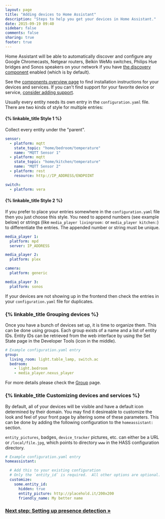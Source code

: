 ```yaml
---
layout: page
title: "Adding devices to Home Assistant"
description: "Steps to help you get your devices in Home Assistant."
date: 2015-09-19 09:40
sidebar: false
comments: false
sharing: true
footer: true
---
```


Home Assistant will be able to automatically discover and configure any Google Chromecasts, Netgear routers, Belkin WeMo switches, Philips Hue bridges and Sonos speakers on your network if you have [the discovery component]({{site_root}}/components/discovery/) enabled (which is by default).

See the [components overview page](/components/) to find installation instructions for your devices and services. If you can't find support for your favorite device or service, [consider adding support](/developers/add_new_platform/).

Usually every entity needs its own entry in the `configuration.yaml` file. There are two kinds of style for multiple entries:

#### {% linkable_title Style 1 %}

Collect every entity under the "parent". 

```yaml
sensor:
  - platform: mqtt
    state_topic: "home/bedroom/temperature"
    name: "MQTT Sensor 1"
  - platform: mqtt
    state_topic: "home/kitchen/temperature"
    name: "MQTT Sensor 2"
  - platform: rest
    resource: http://IP_ADDRESS/ENDPOINT

switch:
  - platform: vera
```

#### {% linkable_title Style 2 %}

If you prefer to place your entries somewhere in the `configuration.yaml` file then you just choose this style. You need to append numbers (see example below) or strings (like `media_player livingroom:` or `media_player kitchen:`) to differentiate the entries. The appended number or string must be unique.

```yaml
media_player 1:
  platform: mpd
  server: IP_ADDRESS

media_player 2:
  platform: plex

camera:
  platform: generic

media_player 3:
  platform: sonos
```

<p class='note note'>
If your devices are not showing up in the frontend then check the entries in your <code>configuration.yaml</code> file for duplicates. 
</p>

### {% linkable_title Grouping devices %}

Once you have a bunch of devices set up, it is time to organize them. This can be done using groups. Each group exists of a name and a list of entity IDs. Entity IDs can be retrieved from the web interface by using the Set State page in the Developer Tools (icon in the middle).

```yaml
# Example configuration.yaml entry
group:
  living_room: light.table_lamp, switch.ac
  bedroom:
    - light.bedroom
    - media_player.nexus_player
```

For more details please check the [Group](https://home-assistant.io/components/group/) page.

### {% linkable_title Customizing devices and services %}

By default, all of your devices will be visible and have a default icon determined by their domain. You may find it desireable to customize the look and feel of your front page by altering some of these parameters. This can be done by adding the following configuration to the `homeassistant:` section.

`entity_pictures`, badges, `device_tracker` pictures, etc. can either be a URL or `/local/file.jpg`, which points to directory `www` in the HASS configuration directory.

```yaml
# Example configuration.yaml entry
homeassistant:

  # Add this to your existing configuration
  # Only the `entity_id` is required.  All other options are optional.
  customize:
    some.entity_id:
      hidden: true
      entity_picture: http://placehold.it/200x200
      friendly_name: My better name
```

### [Next step: Setting up presence detection &raquo;](/getting-started/presence-detection/)
